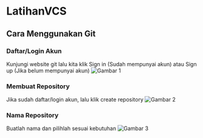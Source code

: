 # LatihanVCS
## Cara Menggunakan Git

### Daftar/Login Akun
Kunjungi website git lalu kita klik Sign in (Sudah mempunyai akun) atau Sign up (Jika belum mempunyai akun) 
![Gambar 1](screenshot/ss1.png)

### Membuat Repository
Jika sudah daftar/login akun, lalu klik create repository
![Gambar 2](screenshot/ss2.png)

### Nama Repository
Buatlah nama dan pilihlah sesuai kebutuhan
![Gambar 3](screenshot/ss3.png)